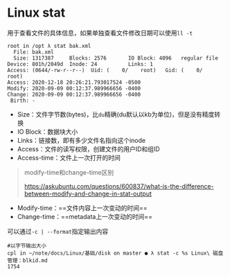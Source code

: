 # Linux stat

用于查看文件的具体信息，如果单独查看文件修改日期可以使用`ll -t`

```
root in /opt λ stat bak.xml 
  File: bak.xml
  Size: 1317387   	Blocks: 2576       IO Block: 4096   regular file
Device: 801h/2049d	Inode: 24          Links: 1
Access: (0644/-rw-r--r--)  Uid: (    0/    root)   Gid: (    0/    root)
Access: 2020-12-18 20:26:21.793017524 -0500
Modify: 2020-09-09 00:12:37.989966656 -0400
Change: 2020-09-09 00:12:37.989966656 -0400
 Birth: -                    
```

- Size：文件字节数(bytes)，比`du`精确(du默认以kb为单位)，但是没有精度转换
- IO Block：数据块大小
- Links：链接数，即有多少文件名指向这个inode
- Access：文件的读写权限，创建文件的用户ID和组ID
- Access-time：文件上一次打开的时间

> modify-time和change-time区别
>
> https://askubuntu.com/questions/600837/what-is-the-difference-between-modify-and-change-in-stat-output

- Modify-time：==文件内容上一次变动的时间==
- Change-time：==metadata上一次变动的时间==

可以通过`-c | --format`指定输出内容

```
#以字节输出大小
cpl in ~/note/docs/Linux/基础/disk on master ● λ stat -c %s Linux\ 磁盘管理：blkid.md 
1754
```

